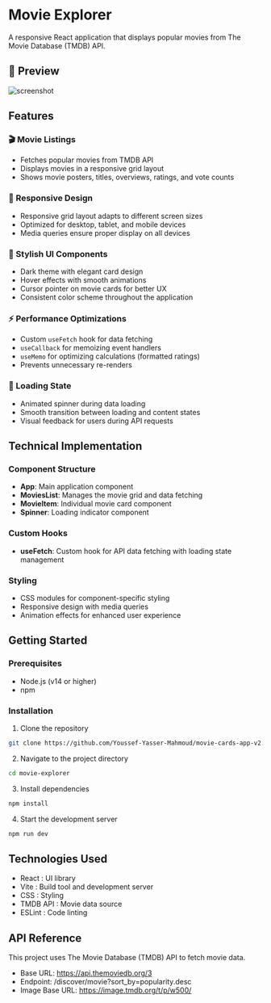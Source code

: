# Movie Explorer

A responsive React application that displays popular movies from The Movie Database (TMDB) API.

## 📸 Preview

![screenshot](public/Movie%20Explorer.png)  

## Features

### 🎬 Movie Listings
- Fetches popular movies from TMDB API
- Displays movies in a responsive grid layout
- Shows movie posters, titles, overviews, ratings, and vote counts

### 🎨 Responsive Design
- Responsive grid layout adapts to different screen sizes
- Optimized for desktop, tablet, and mobile devices
- Media queries ensure proper display on all devices

### 💅 Stylish UI Components
- Dark theme with elegant card design
- Hover effects with smooth animations
- Cursor pointer on movie cards for better UX
- Consistent color scheme throughout the application

### ⚡ Performance Optimizations
- Custom `useFetch` hook for data fetching
- `useCallback` for memoizing event handlers
- `useMemo` for optimizing calculations (formatted ratings)
- Prevents unnecessary re-renders

### 🔄 Loading State
- Animated spinner during data loading
- Smooth transition between loading and content states
- Visual feedback for users during API requests

## Technical Implementation

### Component Structure
- **App**: Main application component
- **MoviesList**: Manages the movie grid and data fetching
- **MovieItem**: Individual movie card component
- **Spinner**: Loading indicator component

### Custom Hooks
- **useFetch**: Custom hook for API data fetching with loading state management

### Styling
- CSS modules for component-specific styling
- Responsive design with media queries
- Animation effects for enhanced user experience

## Getting Started

### Prerequisites
- Node.js (v14 or higher)
- npm 

### Installation

1. Clone the repository
```bash
git clone https://github.com/Youssef-Yasser-Mahmoud/movie-cards-app-v2.git
```
2. Navigate to the project directory
```bash
cd movie-explorer
```
3. Install dependencies
```bash
npm install
```
4. Start the development server
```bash
npm run dev
```
## Technologies Used
- React : UI library
- Vite : Build tool and development server
- CSS : Styling
- TMDB API : Movie data source
- ESLint : Code linting

## API Reference
This project uses The Movie Database (TMDB) API to fetch movie data.

- Base URL: https://api.themoviedb.org/3
- Endpoint: /discover/movie?sort_by=popularity.desc
- Image Base URL: https://image.tmdb.org/t/p/w500/
